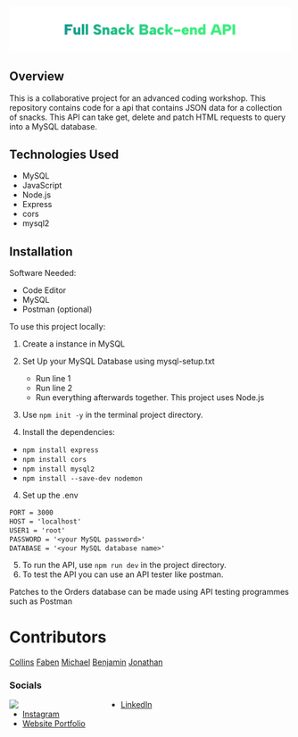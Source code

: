 <img src="./fullsnack-backend.png" alt="fullsnack backend api">

## Overview

This is a collaborative project for an advanced coding workshop. This repository contains code for a api that contains JSON data for a collection of snacks. This API can take get, delete and patch HTML requests to query into a MySQL database.

## Technologies Used

- MySQL
- JavaScript
- Node.js
- Express
- cors
- mysql2


## Installation

Software Needed:
- Code Editor
- MySQL
- Postman (optional)

To use this project locally:

1. Create a instance in MySQL
2. Set Up your MySQL Database using mysql-setup.txt
   * Run line 1
   * Run line 2
   * Run everything afterwards together.
This project uses Node.js

4. Use `npm init -y` in the terminal project directory.
5. Install the dependencies:
  * `npm install express`
  * `npm install cors`
  * `npm install mysql2`
  * `npm install --save-dev nodemon`
4. Set up the .env
```
PORT = 3000
HOST = 'localhost'
USER1 = 'root'
PASSWORD = '<your MySQL password>'
DATABASE = '<your MySQL database name>'
```
    
5. To run the API, use `npm run dev` in the project directory.
6. To test the API you can use an API tester like postman.

Patches to the Orders database can be made using API testing programmes such as Postman

# Contributors 

[Collins](https://github.com/SomeProfoundName)
[Faben](https://github.com/Feben-A)
[Michael](https://github.com/MikeNewXYZ)
[Benjamin](https://github.com/Yiikes325)
[Jonathan](https://github.com/Ikenna-AJ)

### Socials 

<img align="left" src="./ME-pf.gif" width="200">

- [LinkedIn](https://www.linkedin.com/in/collinscomondi/) <br>
- [Instagram](https://www.instagram.com/someprofoundname/) <br>
- [Website Portfolio](https://www.someprofoundname.com)
